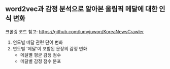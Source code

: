 ## word2vec과 감정 분석으로 알아본 올림픽 메달에 대한 인식 변화
크롤링 코드 참고: https://github.com/lumyjuwon/KoreaNewsCrawler

1. 연도별 메달 관련 단어 변화
2. 연도별 '메달'이 포함된 문장의 감정 변화
    * 메달별 평균 감정 점수
    * 메달별 감정 점수 분포
